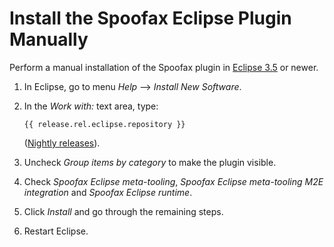 # Install the Spoofax Eclipse Plugin Manually
Perform a manual installation of the Spoofax plugin in [Eclipse 3.5][1] or newer.
    
1.  In Eclipse, go to menu _Help_ --> _Install New Software_.
2.  In the _Work with:_ text area, type:

    ```{.text .wrap}
    {{ release.rel.eclipse.repository }}
    ```

    ([Nightly releases](../nightly.md)).

3.  Uncheck _Group items by category_ to make the plugin visible.
4.  Check _Spoofax Eclipse meta-tooling_, _Spoofax Eclipse meta-tooling M2E integration_ and _Spoofax Eclipse runtime_.
5.  Click _Install_ and go through the remaining steps.
6.  Restart Eclipse.

[1]: https://www.eclipse.org/
